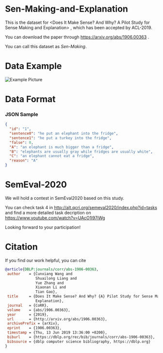 # Sen-Making-and-Explanation
This is the dataset for <Does It Make Sense? And Why? A Pilot Study for Sense Making and Explanation> , which has been accepted by ACL-2019.

You can download the paper through https://arxiv.org/abs/1906.00363 .

You can call this dataset as *Sen-Making*.
# Data Example
![Example Picture](https://github.com/wangcunxiang/Sen-Making-and-Explanation/raw/master/example.png)
# Data Format
### JSON Sample
```json
{
  "id": "1", 
  "sentence0": "he put an elephant into the fridge", 
  "sentence1": "he put a turkey into the fridge", 
  "false": 0, 
  "A": "an elephant is much bigger than a fridge", 
  "B": "elephants are usually gray while fridges are usually white", 
  "C": "an elephant cannot eat a fridge", 
  "reason": "A"
}
 ```
# SemEval-2020
We will hold a contest in SemEval2020 based on this study. 

You can check task 4 in http://alt.qcri.org/semeval2020/index.php?id=tasks and find a more detailed task decription on https://www.youtube.com/watch?v=UAcO1I97iWg

Looking forward to your participation!

 # Citation
 If you find our work helpful, you can cite
 ```bib
 @article{DBLP:journals/corr/abs-1906-00363,
  author    = {Cunxiang Wang and
               Shuailong Liang and
               Yue Zhang and
               Xiaonan Li and
               Tian Gao},
  title     = {Does It Make Sense? And Why? {A} Pilot Study for Sense Making and
               Explanation},
  journal   = {CoRR},
  volume    = {abs/1906.00363},
  year      = {2019},
  url       = {http://arxiv.org/abs/1906.00363},
  archivePrefix = {arXiv},
  eprint    = {1906.00363},
  timestamp = {Thu, 13 Jun 2019 13:36:00 +0200},
  biburl    = {https://dblp.org/rec/bib/journals/corr/abs-1906-00363},
  bibsource = {dblp computer science bibliography, https://dblp.org}
}
```
